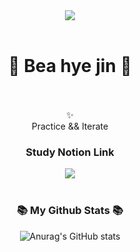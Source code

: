 <div align="center">
<img src="https://capsule-render.vercel.app/api?type=wave&color=FFE082&height=300&section=header&text=🍰&fontSize=90"/>
</div>

<br>

<p>
<div align="center">
<h1> 🕺 Bea hye jin 🕺 </h1>
<br>
<br>
  ✨
  <br>
 Practice && Iterate
 
 <br>
 <h3>Study Notion Link</h3>
 <a href="https://www.notion.so/3bdf971ab0e8417fbe1ad45c8ac47915?v=bc7d5fc0985f4b7aac441d84c1140231&pvs=4">
    <img src="https://img.shields.io/badge/Notion-000?style=flat&logo=Notion&logoColor=white"/>
 </a>
 
</div>

<br>
<div align="center" >

<h3 align="center">📚 My Github Stats 📚</h3>

![Anurag's GitHub stats](https://github-readme-stats.vercel.app/api?username=Asha-Be&hide=contribs,prs)

</div>
